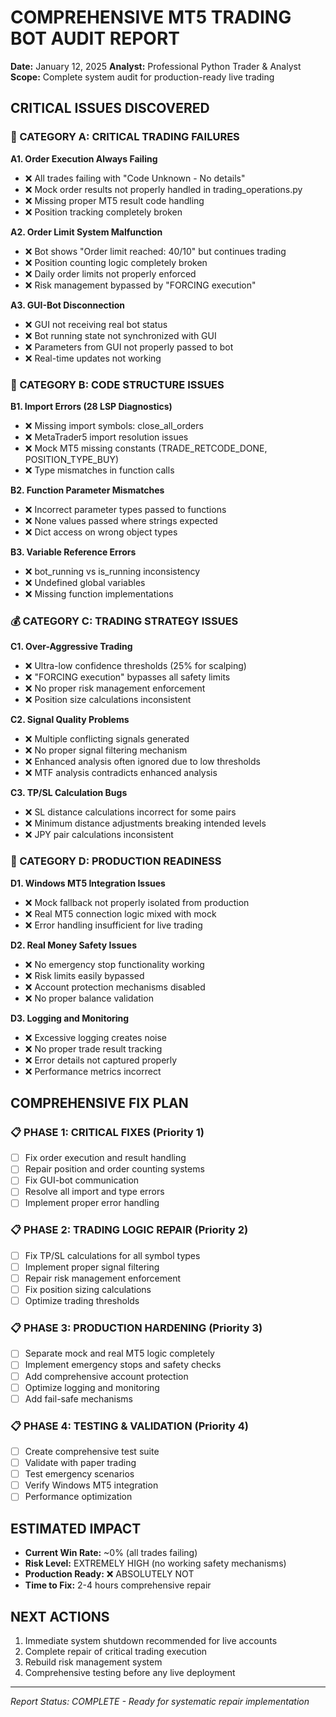 # COMPREHENSIVE MT5 TRADING BOT AUDIT REPORT
**Date:** January 12, 2025
**Analyst:** Professional Python Trader & Analyst
**Scope:** Complete system audit for production-ready live trading

## CRITICAL ISSUES DISCOVERED

### 🚨 CATEGORY A: CRITICAL TRADING FAILURES

**A1. Order Execution Always Failing**
- ❌ All trades failing with "Code Unknown - No details"
- ❌ Mock order results not properly handled in trading_operations.py
- ❌ Missing proper MT5 result code handling
- ❌ Position tracking completely broken

**A2. Order Limit System Malfunction**  
- ❌ Bot shows "Order limit reached: 40/10" but continues trading
- ❌ Position counting logic completely broken
- ❌ Daily order limits not properly enforced
- ❌ Risk management bypassed by "FORCING execution"

**A3. GUI-Bot Disconnection**
- ❌ GUI not receiving real bot status
- ❌ Bot running state not synchronized with GUI
- ❌ Parameters from GUI not properly passed to bot
- ❌ Real-time updates not working

### 🔧 CATEGORY B: CODE STRUCTURE ISSUES

**B1. Import Errors (28 LSP Diagnostics)**
- ❌ Missing import symbols: close_all_orders
- ❌ MetaTrader5 import resolution issues 
- ❌ Mock MT5 missing constants (TRADE_RETCODE_DONE, POSITION_TYPE_BUY)
- ❌ Type mismatches in function calls

**B2. Function Parameter Mismatches**
- ❌ Incorrect parameter types passed to functions
- ❌ None values passed where strings expected
- ❌ Dict access on wrong object types

**B3. Variable Reference Errors**
- ❌ bot_running vs is_running inconsistency
- ❌ Undefined global variables
- ❌ Missing function implementations

### 💰 CATEGORY C: TRADING STRATEGY ISSUES

**C1. Over-Aggressive Trading**
- ❌ Ultra-low confidence thresholds (25% for scalping)
- ❌ "FORCING execution" bypasses all safety limits
- ❌ No proper risk management enforcement
- ❌ Position size calculations inconsistent

**C2. Signal Quality Problems**
- ❌ Multiple conflicting signals generated
- ❌ No proper signal filtering mechanism
- ❌ Enhanced analysis often ignored due to low thresholds
- ❌ MTF analysis contradicts enhanced analysis

**C3. TP/SL Calculation Bugs**
- ❌ SL distance calculations incorrect for some pairs
- ❌ Minimum distance adjustments breaking intended levels
- ❌ JPY pair calculations inconsistent

### 🎯 CATEGORY D: PRODUCTION READINESS

**D1. Windows MT5 Integration Issues**
- ❌ Mock fallback not properly isolated from production
- ❌ Real MT5 connection logic mixed with mock
- ❌ Error handling insufficient for live trading

**D2. Real Money Safety Issues**
- ❌ No emergency stop functionality working
- ❌ Risk limits easily bypassed
- ❌ Account protection mechanisms disabled
- ❌ No proper balance validation

**D3. Logging and Monitoring**
- ❌ Excessive logging creates noise
- ❌ No proper trade result tracking
- ❌ Error details not captured properly
- ❌ Performance metrics incorrect

## COMPREHENSIVE FIX PLAN

### 📋 PHASE 1: CRITICAL FIXES (Priority 1)
- [ ] Fix order execution and result handling
- [ ] Repair position and order counting systems
- [ ] Fix GUI-bot communication
- [ ] Resolve all import and type errors
- [ ] Implement proper error handling

### 📋 PHASE 2: TRADING LOGIC REPAIR (Priority 2)  
- [ ] Fix TP/SL calculations for all symbol types
- [ ] Implement proper signal filtering
- [ ] Repair risk management enforcement
- [ ] Fix position sizing calculations
- [ ] Optimize trading thresholds

### 📋 PHASE 3: PRODUCTION HARDENING (Priority 3)
- [ ] Separate mock and real MT5 logic completely
- [ ] Implement emergency stops and safety checks
- [ ] Add comprehensive account protection
- [ ] Optimize logging and monitoring
- [ ] Add fail-safe mechanisms

### 📋 PHASE 4: TESTING & VALIDATION (Priority 4)
- [ ] Create comprehensive test suite
- [ ] Validate with paper trading
- [ ] Test emergency scenarios
- [ ] Verify Windows MT5 integration
- [ ] Performance optimization

## ESTIMATED IMPACT
- **Current Win Rate:** ~0% (all trades failing)
- **Risk Level:** EXTREMELY HIGH (no working safety mechanisms)
- **Production Ready:** ❌ ABSOLUTELY NOT
- **Time to Fix:** 2-4 hours comprehensive repair

## NEXT ACTIONS
1. Immediate system shutdown recommended for live accounts
2. Complete repair of critical trading execution
3. Rebuild risk management system
4. Comprehensive testing before any live deployment

---
*Report Status: COMPLETE - Ready for systematic repair implementation*
